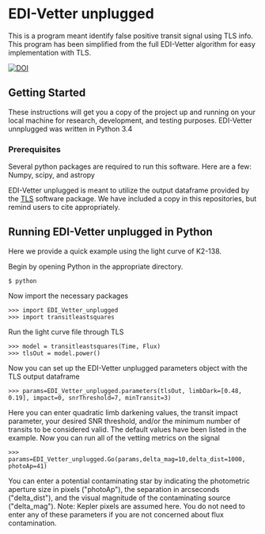 # EDI-Vetter unplugged
This is a program meant identify false positive transit signal using TLS info. This program has been simplified from the full EDI-Vetter algorithm for easy implementation with TLS.

<a href="https://zenodo.org/badge/latestdoi/200920137"><img src="https://zenodo.org/badge/200920137.svg" alt="DOI"></a>   

## Getting Started

These instructions will get you a copy of the project up and running on your local machine for research, development, and testing purposes. EDI-Vetter unnplugged was written in Python 3.4 

### Prerequisites

Several python packages are required to run this software. Here are a few:  Numpy,  scipy, and astropy

EDI-Vetter unplugged is meant to utilize the output dataframe provided by the [TLS](https://github.com/hippke/tls) software package. We have included a copy in this repositories, but remind users to cite appropriately.  




## Running EDI-Vetter unplugged in Python

Here we provide a quick example using the light curve of K2-138.

Begin by opening Python in the appropriate directory. 
```
$ python
```
Now import the necessary packages
```
>>> import EDI_Vetter_unplugged
>>> import transitleastsquares
```
Run the light curve file through TLS
```
>>> model = transitleastsquares(Time, Flux)
>>> tlsOut = model.power()
```
Now you can set up the EDI-Vetter unplugged parameters object with the TLS output dataframe 
```
>>> params=EDI_Vetter_unplugged.parameters(tlsOut, limbDark=[0.48, 0.19], impact=0, snrThreshold=7, minTransit=3)
```
Here you can enter quadratic limb darkening values, the transit impact parameter, your desired SNR threshold, and/or the minimum number of transits to be considered valid. The default values have been listed in the example.
Now you can run all of the vetting metrics on the signal
```
>>> params=EDI_Vetter_unplugged.Go(params,delta_mag=10,delta_dist=1000, photoAp=41)
```
You can enter a potential contaminating star by indicating the photometric aperture size in pixels ("photoAp"), the separation in arcseconds ("delta_dist"), and the visual magnitude of the contaminating source ("delta_mag"). Note: Kepler pixels are assumed here. You do not need to enter any of these parameters if you are not concerned about flux contamination.